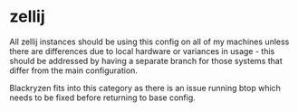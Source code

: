 # zellij
All zellij instances should be using this config on all of my machines unless there are differences due to local hardware or variances in usage - this should be addressed by having a separate branch for those systems that differ from the main configuration.

Blackryzen fits into this category as there is an issue running btop which needs to be fixed before returning to base config.
